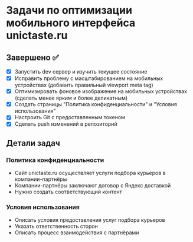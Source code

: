 # Задачи по оптимизации мобильного интерфейса unictaste.ru

## Завершено ✅
- [x] Запустить dev сервер и изучить текущее состояние
- [x] Исправить проблему с масштабированием на мобильных устройствах (добавить правильный viewport meta tag)
- [x] Оптимизировать фоновое изображение на мобильных устройствах (сделать менее ярким и более деликатным)
- [x] Создать страницы "Политика конфиденциальности" и "Условия использования"
- [x] Настроить Git с предоставленным токеном
- [x] Сделать push изменений в репозиторий

## Детали задач

### Политика конфиденциальности
- Сайт unictaste.ru осуществляет услуги подбора курьеров в компании-партнёры
- Компании-партнёры заключают договор с Яндекс доставкой
- Нужно создать соответствующий контент

### Условия использования
- Описать условия предоставления услуг подбора курьеров
- Указать ответственность сторон
- Описать процесс взаимодействия с партнёрами

